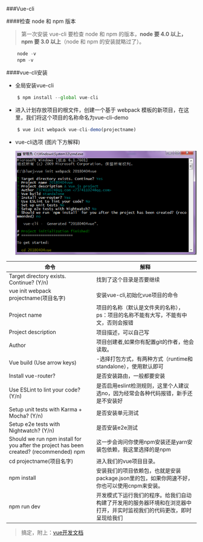 ###Vue-cli

####检查 node 和 npm 版本

> 第一次安装 vue-cli 要检查 node 和 npm 的版本，**node 要 4.0 以上，npm 要 3.0 以上**（node 和 npm 的安装就略过了）。   


```js
	node -v
	npm -v
```


####vue-cli安装

* 全局安装vue-cli

```js
	$ npm install --global vue-cli
```
	
	
* 进入计划存放项目的根文件，创建一个基于 webpack 模板的新项目，在这里，我们将这个项目的名称命名为vue-cli-demo

```js
	$ vue init webpack vue-cli-demo(projectname)
```

* vue-cli选项    (图片下方解释)

	![vue-cli](../assets/images/v-cli_select.png)
	
	
	
| 命令 | 解释 |
| -------- | ----- |
|Target directory exists. Continue? (Y/n)|找到了<projectname>这个目录是否要继续|
| vue init webpack projectname(项目名字) | 安装vue-cli,初始化vue项目的命令 |
| Project name | 项目的名称（默认是文件夹的名称），ps：项目的名称不能有大写，不能有中文，否则会报错 |
| Project description | 项目描述，可以自己写 |
| Author  | 项目创建者,如果你有配置git的作者，他会读取。 |
| Vue build (Use arrow keys)  | -选择打包方式，有两种方式（runtime和standalone），使用默认即可 |
| Install vue-router?  | 是否安装路由，一般都要安装 |
| Use ESLint to lint your code? (Y/n)  | 是否启用eslint检测规则，这里个人建议选no，因为经常会各种代码报错，新手还是不安装好 |
| Setup unit tests with Karma + Mocha? (Y/n)  | 是否安装单元测试 |
| Setup e2e tests with Nightwatch? (Y/n)   | 是否安装e2e测试  |
| Should we run npm install for you after the project has been created? (recommended) npm   | 这一步会询问你使用npm安装还是yarn安装包依赖，我这里选择的是npm |
| cd projectname(项目名字)  | 进入我们的vue项目目录。 |
| npm install  | 安装我们的项目依赖包，也就是安装package.json里的包，如果你网速不好，你也可以使用cnpm来安装。 |
| npm run dev  | 开发模式下运行我们的程序。给我们自动构建了开发用的服务器环境和在浏览器中打开，并实时监视我们的代码更改，即时呈现给我们 |
	


>搞定，附上：[vue开发文档](https://cn.vuejs.org/v2/guide/)
